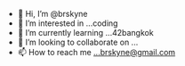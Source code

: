 - 👋 Hi, I’m @brskyne
- 👀 I’m interested in ...coding 
- 🌱 I’m currently learning ...42bangkok
- 💞️ I’m looking to collaborate on ...
- 📫 How to reach me ...brskyne@gmail.com

<!---
brskyne/brskyne is a ✨ special ✨ repository because its `README.md` (this file) appears on your GitHub profile.
You can click the Preview link to take a look at your changes.
--->
